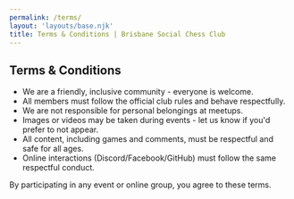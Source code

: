 ```yaml
---
permalink: /terms/
layout: 'layouts/base.njk'
title: Terms & Conditions | Brisbane Social Chess Club
---
```


<section class="px-4 max-w-3xl">
  <h2 class="text-center text-xl md:text-2xl font-semibold text-indigo-200 mb-3">Terms & Conditions</h2>
  <ul class="list-decimal list-inside ml-6 space-y-3 text-gray-200 leading-relaxed">
    <li>We are a friendly, inclusive community - everyone is welcome.</li>
    <li>All members must follow the official club rules and behave respectfully.</li>
    <li>We are not responsible for personal belongings at meetups.</li>
    <li>Images or videos may be taken during events - let us know if you'd prefer to not appear.</li>
    <li>All content, including games and comments, must be respectful and safe for all ages.</li>
    <li>Online interactions (Discord/Facebook/GitHub) must follow the same respectful conduct.</li>
  </ul>
  <p class="leading-relaxed">By participating in any event or online group, you agree to these terms.</p>
</section>
